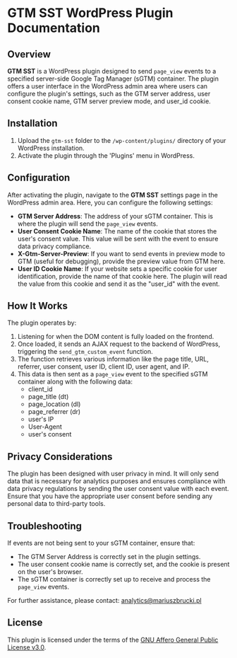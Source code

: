 # GTM SST WordPress Plugin Documentation

## Overview

**GTM SST** is a WordPress plugin designed to send `page_view` events to a specified server-side Google Tag Manager (sGTM) container. The plugin offers a user interface in the WordPress admin area where users can configure the plugin's settings, such as the GTM server address, user consent cookie name, GTM server preview mode, and user_id cookie.

## Installation

1. Upload the `gtm-sst` folder to the `/wp-content/plugins/` directory of your WordPress installation.
2. Activate the plugin through the 'Plugins' menu in WordPress.

## Configuration

After activating the plugin, navigate to the **GTM SST** settings page in the WordPress admin area. Here, you can configure the following settings:

- **GTM Server Address**: The address of your sGTM container. This is where the plugin will send the `page_view` events.
- **User Consent Cookie Name**: The name of the cookie that stores the user's consent value. This value will be sent with the event to ensure data privacy compliance.
- **X-Gtm-Server-Preview**: If you want to send events in preview mode to GTM (useful for debugging), provide the preview value from GTM here.
- **User ID Cookie Name**: If your website sets a specific cookie for user identification, provide the name of that cookie here. The plugin will read the value from this cookie and send it as the "user_id" with the event.

## How It Works

The plugin operates by:

1. Listening for when the DOM content is fully loaded on the frontend.
2. Once loaded, it sends an AJAX request to the backend of WordPress, triggering the `send_gtm_custom_event` function.
3. The function retrieves various information like the page title, URL, referrer, user consent, user ID, client ID, user agent, and IP.
4. This data is then sent as a `page_view` event to the specified sGTM container along with the following data:
    - client_id
    - page_title (dt)
    - page_location (dl)
    - page_referrer (dr)
    - user's IP
    - User-Agent
    - user's consent

## Privacy Considerations

The plugin has been designed with user privacy in mind. It will only send data that is necessary for analytics purposes and ensures compliance with data privacy regulations by sending the user consent value with each event. Ensure that you have the appropriate user consent before sending any personal data to third-party tools.

## Troubleshooting

If events are not being sent to your sGTM container, ensure that:

- The GTM Server Address is correctly set in the plugin settings.
- The user consent cookie name is correctly set, and the cookie is present on the user's browser.
- The sGTM container is correctly set up to receive and process the `page_view` events.

For further assistance, please contact: [analytics@mariuszbrucki.pl](mailto:analytics@mariuszbrucki.pl)

## License

This plugin is licensed under the terms of the [GNU Affero General Public License v3.0](https://www.gnu.org/licenses/agpl-3.0.html).
